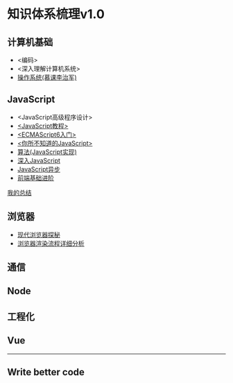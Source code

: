 # 知识体系梳理v1.0

## 计算机基础

- <编码>
- <深入理解计算机系统>
- [操作系统(慕课李治军)](https://www.bilibili.com/video/av33136651)

## JavaScript

- <JavaScript高级程序设计>
- [<JavaScript教程>](https://wangdoc.com/javascript/)
- [<ECMAScript6入门>](http://es6.ruanyifeng.com/)
- [<你所不知道的JavaScript>](https://github.com/JoeHetfield/You-Dont-Know-JS)
- [算法(JavaScript实现)](https://github.com/trekhleb/javascript-algorithms/blob/master/README.zh-CN.md)
- [深入JavaScript](https://github.com/mqyqingfeng/Blog)
- [JavaScript异步](https://github.com/wangfupeng1988/js-async-tutorial)
- [前端基础进阶](https://www.jianshu.com/p/cd3fee40ef59)

 [我的总结](https://github.com/ChesterBu/Blog/blob/master/articles/Summary/JavaScript/js.md)

## 浏览器

- [现代浏览器探秘](https://mp.weixin.qq.com/s/kOoGN5C0uYcnBCUwmPo9SA)
- [浏览器渲染流程详细分析](https://juejin.im/entry/59f010fdf265da4315231caa)

## 通信

## Node

## 工程化

## Vue

---

## Write better code
